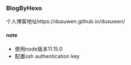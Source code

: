 ### BlogByHexo
个人博客地址https://dusuwen.github.io/dusuwen/

#### note
* 使用node版本11.15.0
* 配置ssh authentication key
